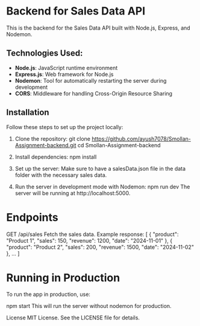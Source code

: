 # Backend for Sales Data API
This is the backend for the Sales Data API built with Node.js, Express, and Nodemon.

## Technologies Used:
- **Node.js**: JavaScript runtime environment
- **Express.js**: Web framework for Node.js
- **Nodemon**: Tool for automatically restarting the server during development
- **CORS**: Middleware for handling Cross-Origin Resource Sharing

## Installation

Follow these steps to set up the project locally:

1. Clone the repository:
   git clone https://github.com/ayush7078/Smollan-Assignment-backend.git
   cd Smollan-Assignment-backend


2. Install dependencies:
npm install

3. Set up the server:
Make sure to have a salesData.json file in the data folder with the necessary sales data.

4. Run the server in development mode with Nodemon:
npm run dev
The server will be running at http://localhost:5000.

# Endpoints
GET /api/sales
Fetch the sales data. Example response:
[
  { "product": "Product 1", "sales": 150, "revenue": 1200, "date": "2024-11-01" },
  { "product": "Product 2", "sales": 200, "revenue": 1500, "date": "2024-11-02" },
  ...
]

# Running in Production
To run the app in production, use:

npm start
This will run the server without nodemon for production.

License
MIT License. See the LICENSE file for details.